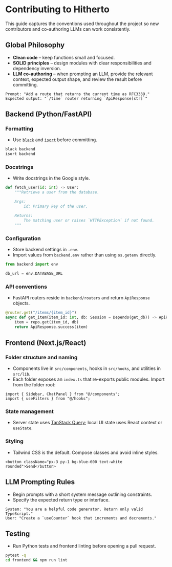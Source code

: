 # Contributing to Hitherto

This guide captures the conventions used throughout the project so new contributors and co-authoring LLMs can work consistently.

## Global Philosophy

- **Clean code** – keep functions small and focused.
- **SOLID principles** – design modules with clear responsibilities and dependency inversion.
- **LLM co-authoring** – when prompting an LLM, provide the relevant context, expected output shape, and review the result before committing.

```text
Prompt: "Add a route that returns the current time as RFC3339."
Expected output: "`/time` router returning `ApiResponse[str]`"
```

## Backend (Python/FastAPI)

### Formatting

- Use [`black`](https://black.readthedocs.io/) and [`isort`](https://pycqa.github.io/isort/) before committing.

```bash
black backend
isort backend
```

### Docstrings

- Write docstrings in the Google style.

```python
def fetch_user(id: int) -> User:
    """Retrieve a user from the database.

    Args:
        id: Primary key of the user.

    Returns:
        The matching user or raises `HTTPException` if not found.
    """
```

### Configuration

- Store backend settings in `.env`.
- Import values from `backend.env` rather than using `os.getenv` directly.

```python
from backend import env

db_url = env.DATABASE_URL
```

### API conventions

- FastAPI routers reside in `backend/routers` and return `ApiResponse` objects.

```python
@router.get("/items/{item_id}")
async def get_item(item_id: int, db: Session = Depends(get_db)) -> ApiResponse[ItemOut]:
    item = repo.get(item_id, db)
    return ApiResponse.success(item)
```

## Frontend (Next.js/React)

### Folder structure and naming

- Components live in `src/components`, hooks in `src/hooks`, and utilities in `src/lib`.
- Each folder exposes an `index.ts` that re-exports public modules. Import from the folder root:

```tsx
import { Sidebar, ChatPanel } from "@/components";
import { useFilters } from "@/hooks";
```

### State management

- Server state uses [TanStack Query](https://tanstack.com/query); local UI state uses React context or `useState`.

### Styling

- Tailwind CSS is the default. Compose classes and avoid inline styles.

```tsx
<button className="px-3 py-1 bg-blue-600 text-white rounded">Send</button>
```

## LLM Prompting Rules

- Begin prompts with a short system message outlining constraints.
- Specify the expected return type or interface.

```text
System: "You are a helpful code generator. Return only valid TypeScript."
User: "Create a `useCounter` hook that increments and decrements." 
```

## Testing

- Run Python tests and frontend linting before opening a pull request.

```bash
pytest -q
cd frontend && npm run lint
```

